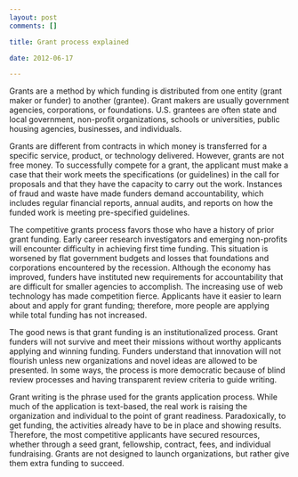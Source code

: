 ```yaml
--- 
layout: post
comments: []

title: Grant process explained

date: 2012-06-17 

---
```

Grants are a method by which funding is distributed from one entity (grant maker or funder) to another (grantee). Grant makers are usually government agencies, corporations, or foundations. U.S. grantees are often state and local government, non-profit organizations, schools or universities, public housing agencies, businesses, and individuals.

Grants are different from contracts in which money is transferred for a specific service, product, or technology delivered. However, grants are not free money. To successfully compete for a grant, the applicant must make a case that their work meets the specifications (or guidelines) in the call for proposals and that they have the capacity to carry out the work. Instances of fraud and waste have made funders demand accountability, which includes regular financial reports, annual audits, and reports on how the funded work is meeting pre-specified guidelines.

The competitive grants process favors those who have a history of prior grant funding. Early career research investigators and emerging non-profits will encounter difficulty in achieving first time funding. This situation is worsened by flat government budgets and losses that foundations and corporations encountered by the recession. Although the economy has improved, funders have instituted new requirements for accountability that are difficult for smaller agencies to accomplish. The increasing use of web technology has made competition fierce. Applicants have it easier to learn about and apply for grant funding; therefore, more people are applying while total funding has not increased.

The good news is that grant funding is an institutionalized process. Grant funders will not survive and meet their missions without worthy applicants applying and winning funding. Funders understand that innovation will not flourish unless new organizations and novel ideas are allowed to be presented. In some ways, the process is more democratic because of blind review processes and having transparent review criteria to guide writing.

Grant writing is the phrase used for the grants application process. While much of the application is text-based, the real work is raising the organization and individual to the point of grant readiness. Paradoxically, to get funding, the activities already have to be in place and showing results. Therefore, the most competitive applicants have secured resources, whether through a seed grant, fellowship, contract, fees, and individual fundraising. Grants are not designed to launch organizations, but rather give them extra funding to succeed.
